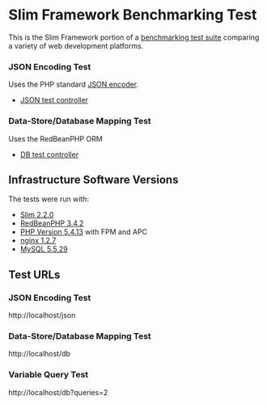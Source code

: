# Slim Framework Benchmarking Test

This is the Slim Framework portion of a [benchmarking test suite](../) comparing a variety of web development platforms.

### JSON Encoding Test
Uses the PHP standard [JSON encoder](http://www.php.net/manual/en/function.json-encode.php).

* [JSON test controller](index.php)


### Data-Store/Database Mapping Test
Uses the RedBeanPHP ORM

* [DB test controller](index.php)


## Infrastructure Software Versions
The tests were run with:

* [Slim 2.2.0](http://www.slimframework.com/)
* [RedBeanPHP 3.4.2](http://redbeanphp.com/)
* [PHP Version 5.4.13](http://www.php.net/) with FPM and APC
* [nginx 1.2.7](http://nginx.org/)
* [MySQL 5.5.29](https://dev.mysql.com/)

## Test URLs
### JSON Encoding Test

http://localhost/json

### Data-Store/Database Mapping Test

http://localhost/db

### Variable Query Test
    
http://localhost/db?queries=2
